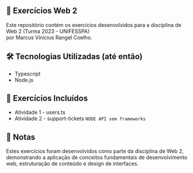 ## 📙 Exercícios Web 2

Este repositório contém os exercícios desenvolvidos para a disciplina de Web 2 (Turma 2023 - UNIFESSPA)<br/>por Marcus Vinicius Rangel Coelho.

## 🛠️ Tecnologias Utilizadas (até então)

- Typescript
- Node.js

## 📌 Exercícios Incluídos

- Atividade 1 - users.ts
- Atividade 2 - support-tickets `NODE API sem frameworks`

## 📝 Notas

Estes exercícios foram desenvolvidos como parte da disciplina de Web 2, demonstrando a aplicação de conceitos fundamentais de desenvolvimento web, estruturação de conteúdo e design de interfaces.
